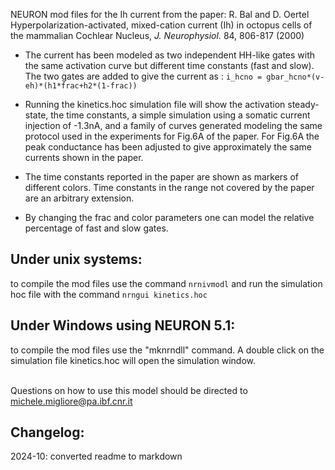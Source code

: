 NEURON mod files for the Ih current from the paper:
R. Bal and D. Oertel
Hyperpolarization-activated, mixed-cation current (Ih)
in octopus cells of the mammalian Cochlear Nucleus,
*J. Neurophysiol.* 84, 806-817 (2000)

- The current has been modeled as two independent HH-like gates 
with the same activation curve but different time constants (fast and slow).
The two gates are added to give the current as :
 ``` i_hcno = gbar_hcno*(v-eh)*(h1*frac+h2*(1-frac)) ```
 
- Running the kinetics.hoc simulation file will show 
the activation steady-state, the time constants, a simple simulation
using a somatic current injection of -1.3nA, and a family of curves
generated modeling the same protocol used in the experiments 
for Fig.6A of the paper. For Fig.6A the peak conductance has been adjusted
to give approximately the same currents shown in the paper.

- The time constants reported in the paper are shown
as markers of different colors. 
Time constants in the range not covered by the paper are an arbitrary
extension.
 
- By changing the frac and color parameters 
one can model the relative percentage of fast and slow gates.
 
## Under unix systems:
to compile the mod files use the command 
``` nrnivmodl ```
and run the simulation hoc file with the command 
``` nrngui kinetics.hoc ```

## Under Windows using NEURON 5.1:
to compile the mod files use the "mknrndll" command.
A double click on the simulation file
kinetics.hoc 
will open the simulation window.

\
Questions on how to use this model should be directed to
michele.migliore@pa.ibf.cnr.it

Changelog:
----------
2024-10: converted readme to markdown
